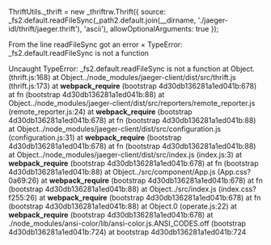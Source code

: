 ThriftUtils._thrift = new _thriftrw.Thrift({
  source: _fs2.default.readFileSync(_path2.default.join(__dirname, './jaeger-idl/thrift/jaeger.thrift'), 'ascii'),
  allowOptionalArguments: true
});

From the line readFileSync got an error ×
TypeError: _fs2.default.readFileSync is not a function

Uncaught TypeError: _fs2.default.readFileSync is not a function
    at Object.<anonymous> (thrift.js:168)
    at Object../node_modules/jaeger-client/dist/src/thrift.js (thrift.js:173)
    at __webpack_require__ (bootstrap 4d30db136281a1ed041b:678)
    at fn (bootstrap 4d30db136281a1ed041b:88)
    at Object../node_modules/jaeger-client/dist/src/reporters/remote_reporter.js (remote_reporter.js:24)
    at __webpack_require__ (bootstrap 4d30db136281a1ed041b:678)
    at fn (bootstrap 4d30db136281a1ed041b:88)
    at Object../node_modules/jaeger-client/dist/src/configuration.js (configuration.js:31)
    at __webpack_require__ (bootstrap 4d30db136281a1ed041b:678)
    at fn (bootstrap 4d30db136281a1ed041b:88)
    at Object../node_modules/jaeger-client/dist/src/index.js (index.js:3)
    at __webpack_require__ (bootstrap 4d30db136281a1ed041b:678)
    at fn (bootstrap 4d30db136281a1ed041b:88)
    at Object../src/component/App.js (App.css?0a69:26)
    at __webpack_require__ (bootstrap 4d30db136281a1ed041b:678)
    at fn (bootstrap 4d30db136281a1ed041b:88)
    at Object../src/index.js (index.css?f255:26)
    at __webpack_require__ (bootstrap 4d30db136281a1ed041b:678)
    at fn (bootstrap 4d30db136281a1ed041b:88)
    at Object.0 (operate.js:22)
    at __webpack_require__ (bootstrap 4d30db136281a1ed041b:678)
    at ./node_modules/ansi-color/lib/ansi-color.js.ANSI_CODES.off (bootstrap 4d30db136281a1ed041b:724)
    at bootstrap 4d30db136281a1ed041b:724
